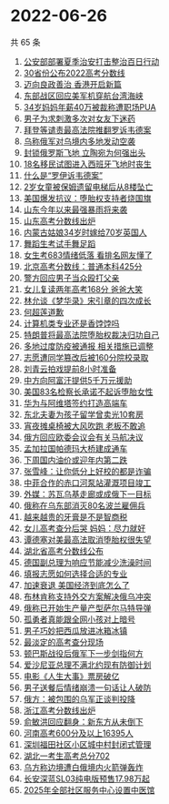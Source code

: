 # 2022-06-26

  共 65 条

  <!-- BEGIN -->
  <!-- 最后更新时间 Sun Jun 26 2022 03:31:18 GMT+0800 (China Standard Time) -->
  1. [公安部部署夏季治安打击整治百日行动](https://www.toutiao.com/amos_land_page/?category_name=topic_innerflow&event_type=hot_board&log_pb=%7B%22category_name%22%3A%22topic_innerflow%22%2C%22cluster_type%22%3A%222%22%2C%22enter_from%22%3A%22click_category%22%2C%22entrance_hotspot%22%3A%22outside%22%2C%22event_type%22%3A%22hot_board%22%2C%22hot_board_cluster_id%22%3A%227112307191071198750%22%2C%22hot_board_impr_id%22%3A%22202206260048210101341532020F733DD9%22%2C%22jump_page%22%3A%22hot_board_page%22%2C%22location%22%3A%22news_hot_card%22%2C%22page_location%22%3A%22hot_board_page%22%2C%22rank%22%3A%221%22%2C%22source%22%3A%22trending_tab%22%2C%22style_id%22%3A%2240132%22%2C%22title%22%3A%22%E5%85%AC%E5%AE%89%E9%83%A8%E9%83%A8%E7%BD%B2%E5%A4%8F%E5%AD%A3%E6%B2%BB%E5%AE%89%E6%89%93%E5%87%BB%E6%95%B4%E6%B2%BB%E7%99%BE%E6%97%A5%E8%A1%8C%E5%8A%A8%22%7D&rank=1&style_id=40132&topic_id=7112307191071198750)
1. [30省份公布2022高考分数线](https://www.toutiao.com/amos_land_page/?category_name=topic_innerflow&event_type=hot_board&log_pb=%7B%22category_name%22%3A%22topic_innerflow%22%2C%22cluster_type%22%3A%222%22%2C%22enter_from%22%3A%22click_category%22%2C%22entrance_hotspot%22%3A%22outside%22%2C%22event_type%22%3A%22hot_board%22%2C%22hot_board_cluster_id%22%3A%227112057652208864775%22%2C%22hot_board_impr_id%22%3A%22202206260048210101341532020F733DD9%22%2C%22jump_page%22%3A%22hot_board_page%22%2C%22location%22%3A%22news_hot_card%22%2C%22page_location%22%3A%22hot_board_page%22%2C%22rank%22%3A%222%22%2C%22source%22%3A%22trending_tab%22%2C%22style_id%22%3A%2240132%22%2C%22title%22%3A%2230%E7%9C%81%E4%BB%BD%E5%85%AC%E5%B8%832022%E9%AB%98%E8%80%83%E5%88%86%E6%95%B0%E7%BA%BF%22%7D&rank=2&style_id=40132&topic_id=7112057652208864775)
1. [迈向良政善治 香港开启新篇](https://www.toutiao.com/amos_land_page/?category_name=topic_innerflow&event_type=hot_board&log_pb=%7B%22category_name%22%3A%22topic_innerflow%22%2C%22cluster_type%22%3A%222%22%2C%22enter_from%22%3A%22click_category%22%2C%22entrance_hotspot%22%3A%22outside%22%2C%22event_type%22%3A%22hot_board%22%2C%22hot_board_cluster_id%22%3A%227112743981028474915%22%2C%22hot_board_impr_id%22%3A%22202206260048210101341532020F733DD9%22%2C%22jump_page%22%3A%22hot_board_page%22%2C%22location%22%3A%22news_hot_card%22%2C%22page_location%22%3A%22hot_board_page%22%2C%22rank%22%3A%223%22%2C%22source%22%3A%22trending_tab%22%2C%22style_id%22%3A%2240132%22%2C%22title%22%3A%22%E8%BF%88%E5%90%91%E8%89%AF%E6%94%BF%E5%96%84%E6%B2%BB+%E9%A6%99%E6%B8%AF%E5%BC%80%E5%90%AF%E6%96%B0%E7%AF%87%22%7D&rank=3&style_id=40132&topic_id=7112743981028474915)
1. [东部战区回应美军机穿航台湾海峡](https://www.toutiao.com/amos_land_page/?category_name=topic_innerflow&event_type=hot_board&log_pb=%7B%22category_name%22%3A%22topic_innerflow%22%2C%22cluster_type%22%3A%225%22%2C%22enter_from%22%3A%22click_category%22%2C%22entrance_hotspot%22%3A%22outside%22%2C%22event_type%22%3A%22hot_board%22%2C%22hot_board_cluster_id%22%3A%227112975730081795592%22%2C%22hot_board_impr_id%22%3A%22202206260048210101341532020F733DD9%22%2C%22jump_page%22%3A%22hot_board_page%22%2C%22location%22%3A%22news_hot_card%22%2C%22page_location%22%3A%22hot_board_page%22%2C%22rank%22%3A%227%22%2C%22source%22%3A%22trending_tab%22%2C%22style_id%22%3A%2240132%22%2C%22title%22%3A%22%E4%B8%9C%E9%83%A8%E6%88%98%E5%8C%BA%E5%9B%9E%E5%BA%94%E7%BE%8E%E5%86%9B%E6%9C%BA%E7%A9%BF%E8%88%AA%E5%8F%B0%E6%B9%BE%E6%B5%B7%E5%B3%A1%22%7D&rank=7&style_id=40132&topic_id=7112975730081795592)
1. [34岁妈妈年薪40万被裁称遭职场PUA](https://www.toutiao.com/amos_land_page/?category_name=topic_innerflow&event_type=hot_board&log_pb=%7B%22category_name%22%3A%22topic_innerflow%22%2C%22cluster_type%22%3A%221%22%2C%22enter_from%22%3A%22click_category%22%2C%22entrance_hotspot%22%3A%22outside%22%2C%22event_type%22%3A%22hot_board%22%2C%22hot_board_cluster_id%22%3A%227112053174923546120%22%2C%22hot_board_impr_id%22%3A%22202206260048210101341532020F733DD9%22%2C%22jump_page%22%3A%22hot_board_page%22%2C%22location%22%3A%22news_hot_card%22%2C%22page_location%22%3A%22hot_board_page%22%2C%22rank%22%3A%225%22%2C%22source%22%3A%22trending_tab%22%2C%22style_id%22%3A%2240132%22%2C%22title%22%3A%2234%E5%B2%81%E5%A6%88%E5%A6%88%E5%B9%B4%E8%96%AA40%E4%B8%87%E8%A2%AB%E8%A3%81%E7%A7%B0%E9%81%AD%E8%81%8C%E5%9C%BAPUA%22%7D&rank=5&style_id=40132&topic_id=7112053174923546120)
1. [男子为求刺激多次对女友下迷药](https://www.toutiao.com/amos_land_page/?category_name=topic_innerflow&event_type=hot_board&log_pb=%7B%22category_name%22%3A%22topic_innerflow%22%2C%22cluster_type%22%3A%220%22%2C%22enter_from%22%3A%22click_category%22%2C%22entrance_hotspot%22%3A%22outside%22%2C%22event_type%22%3A%22hot_board%22%2C%22hot_board_cluster_id%22%3A%227112871853714047013%22%2C%22hot_board_impr_id%22%3A%22202206260048210101341532020F733DD9%22%2C%22jump_page%22%3A%22hot_board_page%22%2C%22location%22%3A%22news_hot_card%22%2C%22page_location%22%3A%22hot_board_page%22%2C%22rank%22%3A%226%22%2C%22source%22%3A%22trending_tab%22%2C%22style_id%22%3A%2240132%22%2C%22title%22%3A%22%E7%94%B7%E5%AD%90%E4%B8%BA%E6%B1%82%E5%88%BA%E6%BF%80%E5%A4%9A%E6%AC%A1%E5%AF%B9%E5%A5%B3%E5%8F%8B%E4%B8%8B%E8%BF%B7%E8%8D%AF%22%7D&rank=6&style_id=40132&topic_id=7112871853714047013)
1. [拜登等谴责最高法院推翻罗诉韦德案](https://www.toutiao.com/amos_land_page/?category_name=topic_innerflow&event_type=hot_board&log_pb=%7B%22category_name%22%3A%22topic_innerflow%22%2C%22cluster_type%22%3A%220%22%2C%22enter_from%22%3A%22click_category%22%2C%22entrance_hotspot%22%3A%22outside%22%2C%22event_type%22%3A%22hot_board%22%2C%22hot_board_cluster_id%22%3A%227112635267437035527%22%2C%22hot_board_impr_id%22%3A%2220220626013416010133038085246DB3FC%22%2C%22jump_page%22%3A%22hot_board_page%22%2C%22location%22%3A%22news_hot_card%22%2C%22page_location%22%3A%22hot_board_page%22%2C%22rank%22%3A%228%22%2C%22source%22%3A%22trending_tab%22%2C%22style_id%22%3A%2240132%22%2C%22title%22%3A%22%E6%8B%9C%E7%99%BB%E7%AD%89%E8%B0%B4%E8%B4%A3%E6%9C%80%E9%AB%98%E6%B3%95%E9%99%A2%E6%8E%A8%E7%BF%BB%E7%BD%97%E8%AF%89%E9%9F%A6%E5%BE%B7%E6%A1%88%22%7D&rank=8&style_id=40132&topic_id=7112635267437035527)
1. [乌称俄军对乌境内多地发动空袭](https://www.toutiao.com/amos_land_page/?category_name=topic_innerflow&event_type=hot_board&log_pb=%7B%22category_name%22%3A%22topic_innerflow%22%2C%22cluster_type%22%3A%226%22%2C%22enter_from%22%3A%22click_category%22%2C%22entrance_hotspot%22%3A%22outside%22%2C%22event_type%22%3A%22hot_board%22%2C%22hot_board_cluster_id%22%3A%227112870382255734791%22%2C%22hot_board_impr_id%22%3A%2220220626013416010133038085246DB3FC%22%2C%22jump_page%22%3A%22hot_board_page%22%2C%22location%22%3A%22news_hot_card%22%2C%22page_location%22%3A%22hot_board_page%22%2C%22rank%22%3A%2223%22%2C%22source%22%3A%22trending_tab%22%2C%22style_id%22%3A%2240132%22%2C%22title%22%3A%22%E4%B9%8C%E7%A7%B0%E4%BF%84%E5%86%9B%E5%AF%B9%E4%B9%8C%E5%A2%83%E5%86%85%E5%A4%9A%E5%9C%B0%E5%8F%91%E5%8A%A8%E7%A9%BA%E8%A2%AD%22%7D&rank=23&style_id=40132&topic_id=7112870382255734791)
1. [封锁俄罗斯飞地 立陶宛为何强出头](https://www.toutiao.com/amos_land_page/?category_name=topic_innerflow&event_type=hot_board&log_pb=%7B%22category_name%22%3A%22topic_innerflow%22%2C%22cluster_type%22%3A%221%22%2C%22enter_from%22%3A%22click_category%22%2C%22entrance_hotspot%22%3A%22outside%22%2C%22event_type%22%3A%22hot_board%22%2C%22hot_board_cluster_id%22%3A%227112238901749628969%22%2C%22hot_board_impr_id%22%3A%22202206260048210101341532020F733DD9%22%2C%22jump_page%22%3A%22hot_board_page%22%2C%22location%22%3A%22news_hot_card%22%2C%22page_location%22%3A%22hot_board_page%22%2C%22rank%22%3A%2211%22%2C%22source%22%3A%22trending_tab%22%2C%22style_id%22%3A%2240132%22%2C%22title%22%3A%22%E5%B0%81%E9%94%81%E4%BF%84%E7%BD%97%E6%96%AF%E9%A3%9E%E5%9C%B0+%E7%AB%8B%E9%99%B6%E5%AE%9B%E4%B8%BA%E4%BD%95%E5%BC%BA%E5%87%BA%E5%A4%B4%22%7D&rank=11&style_id=40132&topic_id=7112238901749628969)
1. [18名移民试图进入西班牙飞地时丧生](https://www.toutiao.com/amos_land_page/?category_name=topic_innerflow&event_type=hot_board&log_pb=%7B%22category_name%22%3A%22topic_innerflow%22%2C%22cluster_type%22%3A%226%22%2C%22enter_from%22%3A%22click_category%22%2C%22entrance_hotspot%22%3A%22outside%22%2C%22event_type%22%3A%22hot_board%22%2C%22hot_board_cluster_id%22%3A%227113033111062970402%22%2C%22hot_board_impr_id%22%3A%22202206260048210101341532020F733DD9%22%2C%22jump_page%22%3A%22hot_board_page%22%2C%22location%22%3A%22news_hot_card%22%2C%22page_location%22%3A%22hot_board_page%22%2C%22rank%22%3A%2216%22%2C%22source%22%3A%22trending_tab%22%2C%22style_id%22%3A%2240132%22%2C%22title%22%3A%2218%E5%90%8D%E7%A7%BB%E6%B0%91%E8%AF%95%E5%9B%BE%E8%BF%9B%E5%85%A5%E8%A5%BF%E7%8F%AD%E7%89%99%E9%A3%9E%E5%9C%B0%E6%97%B6%E4%B8%A7%E7%94%9F%22%7D&rank=16&style_id=40132&topic_id=7113033111062970402)
1. [什么是“罗伊诉韦德案”](https://www.toutiao.com/amos_land_page/?category_name=topic_innerflow&event_type=hot_board&log_pb=%7B%22category_name%22%3A%22topic_innerflow%22%2C%22cluster_type%22%3A%226%22%2C%22enter_from%22%3A%22click_category%22%2C%22entrance_hotspot%22%3A%22outside%22%2C%22event_type%22%3A%22hot_board%22%2C%22hot_board_cluster_id%22%3A%227113008701652353057%22%2C%22hot_board_impr_id%22%3A%22202206260048210101341532020F733DD9%22%2C%22jump_page%22%3A%22hot_board_page%22%2C%22location%22%3A%22news_hot_card%22%2C%22page_location%22%3A%22hot_board_page%22%2C%22rank%22%3A%2226%22%2C%22source%22%3A%22trending_tab%22%2C%22style_id%22%3A%2240132%22%2C%22title%22%3A%22%E4%BB%80%E4%B9%88%E6%98%AF%E2%80%9C%E7%BD%97%E4%BC%8A%E8%AF%89%E9%9F%A6%E5%BE%B7%E6%A1%88%E2%80%9D%22%7D&rank=26&style_id=40132&topic_id=7113008701652353057)
1. [2岁女童被保姆遗留电梯后从8楼坠亡](https://www.toutiao.com/amos_land_page/?category_name=topic_innerflow&event_type=hot_board&log_pb=%7B%22category_name%22%3A%22topic_innerflow%22%2C%22cluster_type%22%3A%222%22%2C%22enter_from%22%3A%22click_category%22%2C%22entrance_hotspot%22%3A%22outside%22%2C%22event_type%22%3A%22hot_board%22%2C%22hot_board_cluster_id%22%3A%227113109145695289383%22%2C%22hot_board_impr_id%22%3A%22202206260048210101341532020F733DD9%22%2C%22jump_page%22%3A%22hot_board_page%22%2C%22location%22%3A%22news_hot_card%22%2C%22page_location%22%3A%22hot_board_page%22%2C%22rank%22%3A%2210%22%2C%22source%22%3A%22trending_tab%22%2C%22style_id%22%3A%2240132%22%2C%22title%22%3A%222%E5%B2%81%E5%A5%B3%E7%AB%A5%E8%A2%AB%E4%BF%9D%E5%A7%86%E9%81%97%E7%95%99%E7%94%B5%E6%A2%AF%E5%90%8E%E4%BB%8E8%E6%A5%BC%E5%9D%A0%E4%BA%A1%22%7D&rank=10&style_id=40132&topic_id=7113109145695289383)
1. [美国爆发抗议：堕胎权支持者烧国旗](https://www.toutiao.com/amos_land_page/?category_name=topic_innerflow&event_type=hot_board&log_pb=%7B%22category_name%22%3A%22topic_innerflow%22%2C%22cluster_type%22%3A%225%22%2C%22enter_from%22%3A%22click_category%22%2C%22entrance_hotspot%22%3A%22outside%22%2C%22event_type%22%3A%22hot_board%22%2C%22hot_board_cluster_id%22%3A%227113101107013881380%22%2C%22hot_board_impr_id%22%3A%22202206260048210101341532020F733DD9%22%2C%22jump_page%22%3A%22hot_board_page%22%2C%22location%22%3A%22news_hot_card%22%2C%22page_location%22%3A%22hot_board_page%22%2C%22rank%22%3A%2213%22%2C%22source%22%3A%22trending_tab%22%2C%22style_id%22%3A%2240132%22%2C%22title%22%3A%22%E7%BE%8E%E5%9B%BD%E7%88%86%E5%8F%91%E6%8A%97%E8%AE%AE%EF%BC%9A%E5%A0%95%E8%83%8E%E6%9D%83%E6%94%AF%E6%8C%81%E8%80%85%E7%83%A7%E5%9B%BD%E6%97%97%22%7D&rank=13&style_id=40132&topic_id=7113101107013881380)
1. [山东今年以来最强暴雨将来袭](https://www.toutiao.com/amos_land_page/?category_name=topic_innerflow&event_type=hot_board&log_pb=%7B%22category_name%22%3A%22topic_innerflow%22%2C%22cluster_type%22%3A%220%22%2C%22enter_from%22%3A%22click_category%22%2C%22entrance_hotspot%22%3A%22outside%22%2C%22event_type%22%3A%22hot_board%22%2C%22hot_board_cluster_id%22%3A%227113067845537398797%22%2C%22hot_board_impr_id%22%3A%22202206260048210101341532020F733DD9%22%2C%22jump_page%22%3A%22hot_board_page%22%2C%22location%22%3A%22news_hot_card%22%2C%22page_location%22%3A%22hot_board_page%22%2C%22rank%22%3A%2233%22%2C%22source%22%3A%22trending_tab%22%2C%22style_id%22%3A%2240132%22%2C%22title%22%3A%22%E5%B1%B1%E4%B8%9C%E4%BB%8A%E5%B9%B4%E4%BB%A5%E6%9D%A5%E6%9C%80%E5%BC%BA%E6%9A%B4%E9%9B%A8%E5%B0%86%E6%9D%A5%E8%A2%AD%22%7D&rank=33&style_id=40132&topic_id=7113067845537398797)
1. [山东高考分数线出炉](https://www.toutiao.com/amos_land_page/?category_name=topic_innerflow&event_type=hot_board&log_pb=%7B%22category_name%22%3A%22topic_innerflow%22%2C%22cluster_type%22%3A%229%22%2C%22enter_from%22%3A%22click_category%22%2C%22entrance_hotspot%22%3A%22outside%22%2C%22event_type%22%3A%22hot_board%22%2C%22hot_board_cluster_id%22%3A%227112984726729654302%22%2C%22hot_board_impr_id%22%3A%22202206260048210101341532020F733DD9%22%2C%22jump_page%22%3A%22hot_board_page%22%2C%22location%22%3A%22news_hot_card%22%2C%22page_location%22%3A%22hot_board_page%22%2C%22rank%22%3A%2228%22%2C%22source%22%3A%22trending_tab%22%2C%22style_id%22%3A%2240132%22%2C%22title%22%3A%22%E5%B1%B1%E4%B8%9C%E9%AB%98%E8%80%83%E5%88%86%E6%95%B0%E7%BA%BF%E5%87%BA%E7%82%89%22%7D&rank=28&style_id=40132&topic_id=7112984726729654302)
1. [内蒙古姑娘34岁时嫁给70岁英国人](https://www.toutiao.com/amos_land_page/?category_name=topic_innerflow&event_type=hot_board&log_pb=%7B%22category_name%22%3A%22topic_innerflow%22%2C%22cluster_type%22%3A%221%22%2C%22enter_from%22%3A%22click_category%22%2C%22entrance_hotspot%22%3A%22outside%22%2C%22event_type%22%3A%22hot_board%22%2C%22hot_board_cluster_id%22%3A%227113027945186197504%22%2C%22hot_board_impr_id%22%3A%22202206260048210101341532020F733DD9%22%2C%22jump_page%22%3A%22hot_board_page%22%2C%22location%22%3A%22news_hot_card%22%2C%22page_location%22%3A%22hot_board_page%22%2C%22rank%22%3A%2214%22%2C%22source%22%3A%22trending_tab%22%2C%22style_id%22%3A%2240132%22%2C%22title%22%3A%22%E5%86%85%E8%92%99%E5%8F%A4%E5%A7%91%E5%A8%9834%E5%B2%81%E6%97%B6%E5%AB%81%E7%BB%9970%E5%B2%81%E8%8B%B1%E5%9B%BD%E4%BA%BA%22%7D&rank=14&style_id=40132&topic_id=7113027945186197504)
1. [舞蹈生考试手舞足蹈](https://www.toutiao.com/amos_land_page/?category_name=topic_innerflow&event_type=hot_board&log_pb=%7B%22category_name%22%3A%22topic_innerflow%22%2C%22cluster_type%22%3A%220%22%2C%22enter_from%22%3A%22click_category%22%2C%22entrance_hotspot%22%3A%22outside%22%2C%22event_type%22%3A%22hot_board%22%2C%22hot_board_cluster_id%22%3A%227113041220837834787%22%2C%22hot_board_impr_id%22%3A%22202206260048210101341532020F733DD9%22%2C%22jump_page%22%3A%22hot_board_page%22%2C%22location%22%3A%22news_hot_card%22%2C%22page_location%22%3A%22hot_board_page%22%2C%22rank%22%3A%2212%22%2C%22source%22%3A%22trending_tab%22%2C%22style_id%22%3A%2240132%22%2C%22title%22%3A%22%E8%88%9E%E8%B9%88%E7%94%9F%E8%80%83%E8%AF%95%E6%89%8B%E8%88%9E%E8%B6%B3%E8%B9%88%22%7D&rank=12&style_id=40132&topic_id=7113041220837834787)
1. [女生考683情绪低落 看排名网友懂了](https://www.toutiao.com/amos_land_page/?category_name=topic_innerflow&event_type=hot_board&log_pb=%7B%22category_name%22%3A%22topic_innerflow%22%2C%22cluster_type%22%3A%222%22%2C%22enter_from%22%3A%22click_category%22%2C%22entrance_hotspot%22%3A%22outside%22%2C%22event_type%22%3A%22hot_board%22%2C%22hot_board_cluster_id%22%3A%227112744236386091040%22%2C%22hot_board_impr_id%22%3A%22202206260048210101341532020F733DD9%22%2C%22jump_page%22%3A%22hot_board_page%22%2C%22location%22%3A%22news_hot_card%22%2C%22page_location%22%3A%22hot_board_page%22%2C%22rank%22%3A%229%22%2C%22source%22%3A%22trending_tab%22%2C%22style_id%22%3A%2240132%22%2C%22title%22%3A%22%E5%A5%B3%E7%94%9F%E8%80%83683%E6%83%85%E7%BB%AA%E4%BD%8E%E8%90%BD+%E7%9C%8B%E6%8E%92%E5%90%8D%E7%BD%91%E5%8F%8B%E6%87%82%E4%BA%86%22%7D&rank=9&style_id=40132&topic_id=7112744236386091040)
1. [北京高考分数线：普通本科425分](https://www.toutiao.com/amos_land_page/?category_name=topic_innerflow&event_type=hot_board&log_pb=%7B%22category_name%22%3A%22topic_innerflow%22%2C%22cluster_type%22%3A%222%22%2C%22enter_from%22%3A%22click_category%22%2C%22entrance_hotspot%22%3A%22outside%22%2C%22event_type%22%3A%22hot_board%22%2C%22hot_board_cluster_id%22%3A%227111849131752148511%22%2C%22hot_board_impr_id%22%3A%22202206260048210101341532020F733DD9%22%2C%22jump_page%22%3A%22hot_board_page%22%2C%22location%22%3A%22news_hot_card%22%2C%22page_location%22%3A%22hot_board_page%22%2C%22rank%22%3A%2225%22%2C%22source%22%3A%22trending_tab%22%2C%22style_id%22%3A%2240132%22%2C%22title%22%3A%22%E5%8C%97%E4%BA%AC%E9%AB%98%E8%80%83%E5%88%86%E6%95%B0%E7%BA%BF%EF%BC%9A%E6%99%AE%E9%80%9A%E6%9C%AC%E7%A7%91425%E5%88%86%22%7D&rank=25&style_id=40132&topic_id=7111849131752148511)
1. [警方回应男子当众殴打父亲](https://www.toutiao.com/amos_land_page/?category_name=topic_innerflow&event_type=hot_board&log_pb=%7B%22category_name%22%3A%22topic_innerflow%22%2C%22cluster_type%22%3A%222%22%2C%22enter_from%22%3A%22click_category%22%2C%22entrance_hotspot%22%3A%22outside%22%2C%22event_type%22%3A%22hot_board%22%2C%22hot_board_cluster_id%22%3A%227112068749460590116%22%2C%22hot_board_impr_id%22%3A%22202206260048210101341532020F733DD9%22%2C%22jump_page%22%3A%22hot_board_page%22%2C%22location%22%3A%22news_hot_card%22%2C%22page_location%22%3A%22hot_board_page%22%2C%22rank%22%3A%2218%22%2C%22source%22%3A%22trending_tab%22%2C%22style_id%22%3A%2240132%22%2C%22title%22%3A%22%E8%AD%A6%E6%96%B9%E5%9B%9E%E5%BA%94%E7%94%B7%E5%AD%90%E5%BD%93%E4%BC%97%E6%AE%B4%E6%89%93%E7%88%B6%E4%BA%B2%22%7D&rank=18&style_id=40132&topic_id=7112068749460590116)
1. [女儿复读两年高考168分 爸爸大笑](https://www.toutiao.com/amos_land_page/?category_name=topic_innerflow&event_type=hot_board&log_pb=%7B%22category_name%22%3A%22topic_innerflow%22%2C%22cluster_type%22%3A%220%22%2C%22enter_from%22%3A%22click_category%22%2C%22entrance_hotspot%22%3A%22outside%22%2C%22event_type%22%3A%22hot_board%22%2C%22hot_board_cluster_id%22%3A%227112497527634526215%22%2C%22hot_board_impr_id%22%3A%2220220626024017010211215140252ECA04%22%2C%22jump_page%22%3A%22hot_board_page%22%2C%22location%22%3A%22news_hot_card%22%2C%22page_location%22%3A%22hot_board_page%22%2C%22rank%22%3A%2250%22%2C%22source%22%3A%22trending_tab%22%2C%22style_id%22%3A%2240132%22%2C%22title%22%3A%22%E5%A5%B3%E5%84%BF%E5%A4%8D%E8%AF%BB%E4%B8%A4%E5%B9%B4%E9%AB%98%E8%80%83168%E5%88%86+%E7%88%B8%E7%88%B8%E5%A4%A7%E7%AC%91%22%7D&rank=50&style_id=40132&topic_id=7112497527634526215)
1. [林允谈《梦华录》宋引章的四次成长](https://www.toutiao.com/amos_land_page/?category_name=topic_innerflow&event_type=hot_board&log_pb=%7B%22category_name%22%3A%22topic_innerflow%22%2C%22cluster_type%22%3A%221%22%2C%22enter_from%22%3A%22click_category%22%2C%22entrance_hotspot%22%3A%22outside%22%2C%22event_type%22%3A%22hot_board%22%2C%22hot_board_cluster_id%22%3A%227111849131752164895%22%2C%22hot_board_impr_id%22%3A%22202206260048210101341532020F733DD9%22%2C%22jump_page%22%3A%22hot_board_page%22%2C%22location%22%3A%22news_hot_card%22%2C%22page_location%22%3A%22hot_board_page%22%2C%22rank%22%3A%2229%22%2C%22source%22%3A%22trending_tab%22%2C%22style_id%22%3A%2240132%22%2C%22title%22%3A%22%E6%9E%97%E5%85%81%E8%B0%88%E3%80%8A%E6%A2%A6%E5%8D%8E%E5%BD%95%E3%80%8B%E5%AE%8B%E5%BC%95%E7%AB%A0%E7%9A%84%E5%9B%9B%E6%AC%A1%E6%88%90%E9%95%BF%22%7D&rank=29&style_id=40132&topic_id=7111849131752164895)
1. [何超莲道歉](https://www.toutiao.com/amos_land_page/?category_name=topic_innerflow&event_type=hot_board&log_pb=%7B%22category_name%22%3A%22topic_innerflow%22%2C%22cluster_type%22%3A%222%22%2C%22enter_from%22%3A%22click_category%22%2C%22entrance_hotspot%22%3A%22outside%22%2C%22event_type%22%3A%22hot_board%22%2C%22hot_board_cluster_id%22%3A%227112053174923529736%22%2C%22hot_board_impr_id%22%3A%22202206260048210101341532020F733DD9%22%2C%22jump_page%22%3A%22hot_board_page%22%2C%22location%22%3A%22news_hot_card%22%2C%22page_location%22%3A%22hot_board_page%22%2C%22rank%22%3A%2223%22%2C%22source%22%3A%22trending_tab%22%2C%22style_id%22%3A%2240132%22%2C%22title%22%3A%22%E4%BD%95%E8%B6%85%E8%8E%B2%E9%81%93%E6%AD%89%22%7D&rank=23&style_id=40132&topic_id=7112053174923529736)
1. [计算机类专业还是香饽饽吗](https://www.toutiao.com/amos_land_page/?category_name=topic_innerflow&event_type=hot_board&log_pb=%7B%22category_name%22%3A%22topic_innerflow%22%2C%22cluster_type%22%3A%221%22%2C%22enter_from%22%3A%22click_category%22%2C%22entrance_hotspot%22%3A%22outside%22%2C%22event_type%22%3A%22hot_board%22%2C%22hot_board_cluster_id%22%3A%227112057652208799239%22%2C%22hot_board_impr_id%22%3A%22202206260048210101341532020F733DD9%22%2C%22jump_page%22%3A%22hot_board_page%22%2C%22location%22%3A%22news_hot_card%22%2C%22page_location%22%3A%22hot_board_page%22%2C%22rank%22%3A%2217%22%2C%22source%22%3A%22trending_tab%22%2C%22style_id%22%3A%2240132%22%2C%22title%22%3A%22%E8%AE%A1%E7%AE%97%E6%9C%BA%E7%B1%BB%E4%B8%93%E4%B8%9A%E8%BF%98%E6%98%AF%E9%A6%99%E9%A5%BD%E9%A5%BD%E5%90%97%22%7D&rank=17&style_id=40132&topic_id=7112057652208799239)
1. [特朗普将最高法院堕胎权裁决归功自己](https://www.toutiao.com/amos_land_page/?category_name=topic_innerflow&event_type=hot_board&log_pb=%7B%22category_name%22%3A%22topic_innerflow%22%2C%22cluster_type%22%3A%222%22%2C%22enter_from%22%3A%22click_category%22%2C%22entrance_hotspot%22%3A%22outside%22%2C%22event_type%22%3A%22hot_board%22%2C%22hot_board_cluster_id%22%3A%227112053174923562504%22%2C%22hot_board_impr_id%22%3A%22202206260048210101341532020F733DD9%22%2C%22jump_page%22%3A%22hot_board_page%22%2C%22location%22%3A%22news_hot_card%22%2C%22page_location%22%3A%22hot_board_page%22%2C%22rank%22%3A%2242%22%2C%22source%22%3A%22trending_tab%22%2C%22style_id%22%3A%2240132%22%2C%22title%22%3A%22%E7%89%B9%E6%9C%97%E6%99%AE%E5%B0%86%E6%9C%80%E9%AB%98%E6%B3%95%E9%99%A2%E5%A0%95%E8%83%8E%E6%9D%83%E8%A3%81%E5%86%B3%E5%BD%92%E5%8A%9F%E8%87%AA%E5%B7%B1%22%7D&rank=42&style_id=40132&topic_id=7112053174923562504)
1. [多地过度防疫被通报 相关措施已调整](https://www.toutiao.com/amos_land_page/?category_name=topic_innerflow&event_type=hot_board&log_pb=%7B%22category_name%22%3A%22topic_innerflow%22%2C%22cluster_type%22%3A%225%22%2C%22enter_from%22%3A%22click_category%22%2C%22entrance_hotspot%22%3A%22outside%22%2C%22event_type%22%3A%22hot_board%22%2C%22hot_board_cluster_id%22%3A%227113153097546862118%22%2C%22hot_board_impr_id%22%3A%22202206260048210101341532020F733DD9%22%2C%22jump_page%22%3A%22hot_board_page%22%2C%22location%22%3A%22news_hot_card%22%2C%22page_location%22%3A%22hot_board_page%22%2C%22rank%22%3A%2231%22%2C%22source%22%3A%22trending_tab%22%2C%22style_id%22%3A%2240132%22%2C%22title%22%3A%22%E5%A4%9A%E5%9C%B0%E8%BF%87%E5%BA%A6%E9%98%B2%E7%96%AB%E8%A2%AB%E9%80%9A%E6%8A%A5+%E7%9B%B8%E5%85%B3%E6%8E%AA%E6%96%BD%E5%B7%B2%E8%B0%83%E6%95%B4%22%7D&rank=31&style_id=40132&topic_id=7113153097546862118)
1. [志愿遭同学篡改后被160分院校录取](https://www.toutiao.com/amos_land_page/?category_name=topic_innerflow&event_type=hot_board&log_pb=%7B%22category_name%22%3A%22topic_innerflow%22%2C%22cluster_type%22%3A%221%22%2C%22enter_from%22%3A%22click_category%22%2C%22entrance_hotspot%22%3A%22outside%22%2C%22event_type%22%3A%22hot_board%22%2C%22hot_board_cluster_id%22%3A%227112263769442504229%22%2C%22hot_board_impr_id%22%3A%22202206260048210101341532020F733DD9%22%2C%22jump_page%22%3A%22hot_board_page%22%2C%22location%22%3A%22news_hot_card%22%2C%22page_location%22%3A%22hot_board_page%22%2C%22rank%22%3A%2224%22%2C%22source%22%3A%22trending_tab%22%2C%22style_id%22%3A%2240132%22%2C%22title%22%3A%22%E5%BF%97%E6%84%BF%E9%81%AD%E5%90%8C%E5%AD%A6%E7%AF%A1%E6%94%B9%E5%90%8E%E8%A2%AB160%E5%88%86%E9%99%A2%E6%A0%A1%E5%BD%95%E5%8F%96%22%7D&rank=24&style_id=40132&topic_id=7112263769442504229)
1. [刘青云拍戏提前8小时准备](https://www.toutiao.com/amos_land_page/?category_name=topic_innerflow&event_type=hot_board&log_pb=%7B%22category_name%22%3A%22topic_innerflow%22%2C%22cluster_type%22%3A%226%22%2C%22enter_from%22%3A%22click_category%22%2C%22entrance_hotspot%22%3A%22outside%22%2C%22event_type%22%3A%22hot_board%22%2C%22hot_board_cluster_id%22%3A%227113101842183094313%22%2C%22hot_board_impr_id%22%3A%2220220626024017010211215140252ECA04%22%2C%22jump_page%22%3A%22hot_board_page%22%2C%22location%22%3A%22news_hot_card%22%2C%22page_location%22%3A%22hot_board_page%22%2C%22rank%22%3A%2230%22%2C%22source%22%3A%22trending_tab%22%2C%22style_id%22%3A%2240132%22%2C%22title%22%3A%22%E5%88%98%E9%9D%92%E4%BA%91%E6%8B%8D%E6%88%8F%E6%8F%90%E5%89%8D8%E5%B0%8F%E6%97%B6%E5%87%86%E5%A4%87%22%7D&rank=30&style_id=40132&topic_id=7113101842183094313)
1. [中方向阿富汗提供5千万元援助](https://www.toutiao.com/amos_land_page/?category_name=topic_innerflow&event_type=hot_board&log_pb=%7B%22category_name%22%3A%22topic_innerflow%22%2C%22cluster_type%22%3A%225%22%2C%22enter_from%22%3A%22click_category%22%2C%22entrance_hotspot%22%3A%22outside%22%2C%22event_type%22%3A%22hot_board%22%2C%22hot_board_cluster_id%22%3A%227113122170871483916%22%2C%22hot_board_impr_id%22%3A%2220220626013416010133038085246DB3FC%22%2C%22jump_page%22%3A%22hot_board_page%22%2C%22location%22%3A%22news_hot_card%22%2C%22page_location%22%3A%22hot_board_page%22%2C%22rank%22%3A%2216%22%2C%22source%22%3A%22trending_tab%22%2C%22style_id%22%3A%2240132%22%2C%22title%22%3A%22%E4%B8%AD%E6%96%B9%E5%90%91%E9%98%BF%E5%AF%8C%E6%B1%97%E6%8F%90%E4%BE%9B5%E5%8D%83%E4%B8%87%E5%85%83%E6%8F%B4%E5%8A%A9%22%7D&rank=16&style_id=40132&topic_id=7113122170871483916)
1. [美国83名检察长承诺不起诉堕胎女性](https://www.toutiao.com/amos_land_page/?category_name=topic_innerflow&event_type=hot_board&log_pb=%7B%22category_name%22%3A%22topic_innerflow%22%2C%22cluster_type%22%3A%226%22%2C%22enter_from%22%3A%22click_category%22%2C%22entrance_hotspot%22%3A%22outside%22%2C%22event_type%22%3A%22hot_board%22%2C%22hot_board_cluster_id%22%3A%227112991386160332833%22%2C%22hot_board_impr_id%22%3A%22202206260048210101341532020F733DD9%22%2C%22jump_page%22%3A%22hot_board_page%22%2C%22location%22%3A%22news_hot_card%22%2C%22page_location%22%3A%22hot_board_page%22%2C%22rank%22%3A%2230%22%2C%22source%22%3A%22trending_tab%22%2C%22style_id%22%3A%2240132%22%2C%22title%22%3A%22%E7%BE%8E%E5%9B%BD83%E5%90%8D%E6%A3%80%E5%AF%9F%E9%95%BF%E6%89%BF%E8%AF%BA%E4%B8%8D%E8%B5%B7%E8%AF%89%E5%A0%95%E8%83%8E%E5%A5%B3%E6%80%A7%22%7D&rank=30&style_id=40132&topic_id=7112991386160332833)
1. [华为与阿维塔签约打造高端车](https://www.toutiao.com/amos_land_page/?category_name=topic_innerflow&event_type=hot_board&log_pb=%7B%22category_name%22%3A%22topic_innerflow%22%2C%22cluster_type%22%3A%226%22%2C%22enter_from%22%3A%22click_category%22%2C%22entrance_hotspot%22%3A%22outside%22%2C%22event_type%22%3A%22hot_board%22%2C%22hot_board_cluster_id%22%3A%227112991772191490086%22%2C%22hot_board_impr_id%22%3A%22202206260048210101341532020F733DD9%22%2C%22jump_page%22%3A%22hot_board_page%22%2C%22location%22%3A%22news_hot_card%22%2C%22page_location%22%3A%22hot_board_page%22%2C%22rank%22%3A%2221%22%2C%22source%22%3A%22trending_tab%22%2C%22style_id%22%3A%2240132%22%2C%22title%22%3A%22%E5%8D%8E%E4%B8%BA%E4%B8%8E%E9%98%BF%E7%BB%B4%E5%A1%94%E7%AD%BE%E7%BA%A6%E6%89%93%E9%80%A0%E9%AB%98%E7%AB%AF%E8%BD%A6%22%7D&rank=21&style_id=40132&topic_id=7112991772191490086)
1. [东北夫妻为孩子留学曾卖光10套房](https://www.toutiao.com/amos_land_page/?category_name=topic_innerflow&event_type=hot_board&log_pb=%7B%22category_name%22%3A%22topic_innerflow%22%2C%22cluster_type%22%3A%221%22%2C%22enter_from%22%3A%22click_category%22%2C%22entrance_hotspot%22%3A%22outside%22%2C%22event_type%22%3A%22hot_board%22%2C%22hot_board_cluster_id%22%3A%227111849131752181279%22%2C%22hot_board_impr_id%22%3A%22202206260048210101341532020F733DD9%22%2C%22jump_page%22%3A%22hot_board_page%22%2C%22location%22%3A%22news_hot_card%22%2C%22page_location%22%3A%22hot_board_page%22%2C%22rank%22%3A%2234%22%2C%22source%22%3A%22trending_tab%22%2C%22style_id%22%3A%2240132%22%2C%22title%22%3A%22%E4%B8%9C%E5%8C%97%E5%A4%AB%E5%A6%BB%E4%B8%BA%E5%AD%A9%E5%AD%90%E7%95%99%E5%AD%A6%E6%9B%BE%E5%8D%96%E5%85%8910%E5%A5%97%E6%88%BF%22%7D&rank=34&style_id=40132&topic_id=7111849131752181279)
1. [宵夜摊桌椅被大风吹跑 老板不敢追](https://www.toutiao.com/amos_land_page/?category_name=topic_innerflow&event_type=hot_board&log_pb=%7B%22category_name%22%3A%22topic_innerflow%22%2C%22cluster_type%22%3A%220%22%2C%22enter_from%22%3A%22click_category%22%2C%22entrance_hotspot%22%3A%22outside%22%2C%22event_type%22%3A%22hot_board%22%2C%22hot_board_cluster_id%22%3A%227112991992484724775%22%2C%22hot_board_impr_id%22%3A%22202206260048210101341532020F733DD9%22%2C%22jump_page%22%3A%22hot_board_page%22%2C%22location%22%3A%22news_hot_card%22%2C%22page_location%22%3A%22hot_board_page%22%2C%22rank%22%3A%228%22%2C%22source%22%3A%22trending_tab%22%2C%22style_id%22%3A%2240132%22%2C%22title%22%3A%22%E5%AE%B5%E5%A4%9C%E6%91%8A%E6%A1%8C%E6%A4%85%E8%A2%AB%E5%A4%A7%E9%A3%8E%E5%90%B9%E8%B7%91+%E8%80%81%E6%9D%BF%E4%B8%8D%E6%95%A2%E8%BF%BD%22%7D&rank=8&style_id=40132&topic_id=7112991992484724775)
1. [俄方回应欧委会议会有关马航决议](https://www.toutiao.com/amos_land_page/?category_name=topic_innerflow&event_type=hot_board&log_pb=%7B%22category_name%22%3A%22topic_innerflow%22%2C%22cluster_type%22%3A%226%22%2C%22enter_from%22%3A%22click_category%22%2C%22entrance_hotspot%22%3A%22outside%22%2C%22event_type%22%3A%22hot_board%22%2C%22hot_board_cluster_id%22%3A%227112999611853176866%22%2C%22hot_board_impr_id%22%3A%22202206260048210101341532020F733DD9%22%2C%22jump_page%22%3A%22hot_board_page%22%2C%22location%22%3A%22news_hot_card%22%2C%22page_location%22%3A%22hot_board_page%22%2C%22rank%22%3A%2245%22%2C%22source%22%3A%22trending_tab%22%2C%22style_id%22%3A%2240132%22%2C%22title%22%3A%22%E4%BF%84%E6%96%B9%E5%9B%9E%E5%BA%94%E6%AC%A7%E5%A7%94%E4%BC%9A%E8%AE%AE%E4%BC%9A%E6%9C%89%E5%85%B3%E9%A9%AC%E8%88%AA%E5%86%B3%E8%AE%AE%22%7D&rank=45&style_id=40132&topic_id=7112999611853176866)
1. [孟加拉国帕德玛大桥建成通车](https://www.toutiao.com/amos_land_page/?category_name=topic_innerflow&event_type=hot_board&log_pb=%7B%22category_name%22%3A%22topic_innerflow%22%2C%22cluster_type%22%3A%226%22%2C%22enter_from%22%3A%22click_category%22%2C%22entrance_hotspot%22%3A%22outside%22%2C%22event_type%22%3A%22hot_board%22%2C%22hot_board_cluster_id%22%3A%227112688438305882144%22%2C%22hot_board_impr_id%22%3A%22202206260048210101341532020F733DD9%22%2C%22jump_page%22%3A%22hot_board_page%22%2C%22location%22%3A%22news_hot_card%22%2C%22page_location%22%3A%22hot_board_page%22%2C%22rank%22%3A%2227%22%2C%22source%22%3A%22trending_tab%22%2C%22style_id%22%3A%2240132%22%2C%22title%22%3A%22%E5%AD%9F%E5%8A%A0%E6%8B%89%E5%9B%BD%E5%B8%95%E5%BE%B7%E7%8E%9B%E5%A4%A7%E6%A1%A5%E5%BB%BA%E6%88%90%E9%80%9A%E8%BD%A6%22%7D&rank=27&style_id=40132&topic_id=7112688438305882144)
1. [下周国内油价或迎年内第二跌](https://www.toutiao.com/amos_land_page/?category_name=topic_innerflow&event_type=hot_board&log_pb=%7B%22category_name%22%3A%22topic_innerflow%22%2C%22cluster_type%22%3A%222%22%2C%22enter_from%22%3A%22click_category%22%2C%22entrance_hotspot%22%3A%22outside%22%2C%22event_type%22%3A%22hot_board%22%2C%22hot_board_cluster_id%22%3A%227112055881327578631%22%2C%22hot_board_impr_id%22%3A%22202206260048210101341532020F733DD9%22%2C%22jump_page%22%3A%22hot_board_page%22%2C%22location%22%3A%22news_hot_card%22%2C%22page_location%22%3A%22hot_board_page%22%2C%22rank%22%3A%2249%22%2C%22source%22%3A%22trending_tab%22%2C%22style_id%22%3A%2240132%22%2C%22title%22%3A%22%E4%B8%8B%E5%91%A8%E5%9B%BD%E5%86%85%E6%B2%B9%E4%BB%B7%E6%88%96%E8%BF%8E%E5%B9%B4%E5%86%85%E7%AC%AC%E4%BA%8C%E8%B7%8C%22%7D&rank=49&style_id=40132&topic_id=7112055881327578631)
1. [张雪峰：让你低分上好校的都是诈骗](https://www.toutiao.com/amos_land_page/?category_name=topic_innerflow&event_type=hot_board&log_pb=%7B%22category_name%22%3A%22topic_innerflow%22%2C%22cluster_type%22%3A%221%22%2C%22enter_from%22%3A%22click_category%22%2C%22entrance_hotspot%22%3A%22outside%22%2C%22event_type%22%3A%22hot_board%22%2C%22hot_board_cluster_id%22%3A%227112671812143546403%22%2C%22hot_board_impr_id%22%3A%22202206260048210101341532020F733DD9%22%2C%22jump_page%22%3A%22hot_board_page%22%2C%22location%22%3A%22news_hot_card%22%2C%22page_location%22%3A%22hot_board_page%22%2C%22rank%22%3A%2239%22%2C%22source%22%3A%22trending_tab%22%2C%22style_id%22%3A%2240132%22%2C%22title%22%3A%22%E5%BC%A0%E9%9B%AA%E5%B3%B0%EF%BC%9A%E8%AE%A9%E4%BD%A0%E4%BD%8E%E5%88%86%E4%B8%8A%E5%A5%BD%E6%A0%A1%E7%9A%84%E9%83%BD%E6%98%AF%E8%AF%88%E9%AA%97%22%7D&rank=39&style_id=40132&topic_id=7112671812143546403)
1. [中菲合作的赤口河泵站灌溉项目竣工](https://www.toutiao.com/amos_land_page/?category_name=topic_innerflow&event_type=hot_board&log_pb=%7B%22category_name%22%3A%22topic_innerflow%22%2C%22cluster_type%22%3A%226%22%2C%22enter_from%22%3A%22click_category%22%2C%22entrance_hotspot%22%3A%22outside%22%2C%22event_type%22%3A%22hot_board%22%2C%22hot_board_cluster_id%22%3A%227113156857027362828%22%2C%22hot_board_impr_id%22%3A%2220220626013416010133038085246DB3FC%22%2C%22jump_page%22%3A%22hot_board_page%22%2C%22location%22%3A%22news_hot_card%22%2C%22page_location%22%3A%22hot_board_page%22%2C%22rank%22%3A%2241%22%2C%22source%22%3A%22trending_tab%22%2C%22style_id%22%3A%2240132%22%2C%22title%22%3A%22%E4%B8%AD%E8%8F%B2%E5%90%88%E4%BD%9C%E7%9A%84%E8%B5%A4%E5%8F%A3%E6%B2%B3%E6%B3%B5%E7%AB%99%E7%81%8C%E6%BA%89%E9%A1%B9%E7%9B%AE%E7%AB%A3%E5%B7%A5%22%7D&rank=41&style_id=40132&topic_id=7113156857027362828)
1. [外媒：苏瓦乌基走廊或成俄下一目标](https://www.toutiao.com/amos_land_page/?category_name=topic_innerflow&event_type=hot_board&log_pb=%7B%22category_name%22%3A%22topic_innerflow%22%2C%22cluster_type%22%3A%226%22%2C%22enter_from%22%3A%22click_category%22%2C%22entrance_hotspot%22%3A%22outside%22%2C%22event_type%22%3A%22hot_board%22%2C%22hot_board_cluster_id%22%3A%227112837735957823488%22%2C%22hot_board_impr_id%22%3A%2220220626013416010133038085246DB3FC%22%2C%22jump_page%22%3A%22hot_board_page%22%2C%22location%22%3A%22news_hot_card%22%2C%22page_location%22%3A%22hot_board_page%22%2C%22rank%22%3A%2237%22%2C%22source%22%3A%22trending_tab%22%2C%22style_id%22%3A%2240132%22%2C%22title%22%3A%22%E5%A4%96%E5%AA%92%EF%BC%9A%E8%8B%8F%E7%93%A6%E4%B9%8C%E5%9F%BA%E8%B5%B0%E5%BB%8A%E6%88%96%E6%88%90%E4%BF%84%E4%B8%8B%E4%B8%80%E7%9B%AE%E6%A0%87%22%7D&rank=37&style_id=40132&topic_id=7112837735957823488)
1. [俄称在乌东部消灭80名波兰雇佣兵](https://www.toutiao.com/amos_land_page/?category_name=topic_innerflow&event_type=hot_board&log_pb=%7B%22category_name%22%3A%22topic_innerflow%22%2C%22cluster_type%22%3A%226%22%2C%22enter_from%22%3A%22click_category%22%2C%22entrance_hotspot%22%3A%22outside%22%2C%22event_type%22%3A%22hot_board%22%2C%22hot_board_cluster_id%22%3A%227112622703198076968%22%2C%22hot_board_impr_id%22%3A%22202206260048210101341532020F733DD9%22%2C%22jump_page%22%3A%22hot_board_page%22%2C%22location%22%3A%22news_hot_card%22%2C%22page_location%22%3A%22hot_board_page%22%2C%22rank%22%3A%2238%22%2C%22source%22%3A%22trending_tab%22%2C%22style_id%22%3A%2240132%22%2C%22title%22%3A%22%E4%BF%84%E7%A7%B0%E5%9C%A8%E4%B9%8C%E4%B8%9C%E9%83%A8%E6%B6%88%E7%81%AD80%E5%90%8D%E6%B3%A2%E5%85%B0%E9%9B%87%E4%BD%A3%E5%85%B5%22%7D&rank=38&style_id=40132&topic_id=7112622703198076968)
1. [越来越贵的牙膏是不是智商税](https://www.toutiao.com/amos_land_page/?category_name=topic_innerflow&event_type=hot_board&log_pb=%7B%22category_name%22%3A%22topic_innerflow%22%2C%22cluster_type%22%3A%221%22%2C%22enter_from%22%3A%22click_category%22%2C%22entrance_hotspot%22%3A%22outside%22%2C%22event_type%22%3A%22hot_board%22%2C%22hot_board_cluster_id%22%3A%227112737809881890855%22%2C%22hot_board_impr_id%22%3A%22202206260048210101341532020F733DD9%22%2C%22jump_page%22%3A%22hot_board_page%22%2C%22location%22%3A%22news_hot_card%22%2C%22page_location%22%3A%22hot_board_page%22%2C%22rank%22%3A%2244%22%2C%22source%22%3A%22trending_tab%22%2C%22style_id%22%3A%2240132%22%2C%22title%22%3A%22%E8%B6%8A%E6%9D%A5%E8%B6%8A%E8%B4%B5%E7%9A%84%E7%89%99%E8%86%8F%E6%98%AF%E4%B8%8D%E6%98%AF%E6%99%BA%E5%95%86%E7%A8%8E%22%7D&rank=44&style_id=40132&topic_id=7112737809881890855)
1. [女儿高考查分后哭 妈妈：尽力就好](https://www.toutiao.com/amos_land_page/?category_name=topic_innerflow&event_type=hot_board&log_pb=%7B%22category_name%22%3A%22topic_innerflow%22%2C%22cluster_type%22%3A%229%22%2C%22enter_from%22%3A%22click_category%22%2C%22entrance_hotspot%22%3A%22outside%22%2C%22event_type%22%3A%22hot_board%22%2C%22hot_board_cluster_id%22%3A%227112560186673332254%22%2C%22hot_board_impr_id%22%3A%22202206260048210101341532020F733DD9%22%2C%22jump_page%22%3A%22hot_board_page%22%2C%22location%22%3A%22news_hot_card%22%2C%22page_location%22%3A%22hot_board_page%22%2C%22rank%22%3A%2219%22%2C%22source%22%3A%22trending_tab%22%2C%22style_id%22%3A%2240132%22%2C%22title%22%3A%22%E5%A5%B3%E5%84%BF%E9%AB%98%E8%80%83%E6%9F%A5%E5%88%86%E5%90%8E%E5%93%AD+%E5%A6%88%E5%A6%88%EF%BC%9A%E5%B0%BD%E5%8A%9B%E5%B0%B1%E5%A5%BD%22%7D&rank=19&style_id=40132&topic_id=7112560186673332254)
1. [谭德塞对美最高法取消堕胎权很失望](https://www.toutiao.com/amos_land_page/?category_name=topic_innerflow&event_type=hot_board&log_pb=%7B%22category_name%22%3A%22topic_innerflow%22%2C%22cluster_type%22%3A%226%22%2C%22enter_from%22%3A%22click_category%22%2C%22entrance_hotspot%22%3A%22outside%22%2C%22event_type%22%3A%22hot_board%22%2C%22hot_board_cluster_id%22%3A%227113038172392521758%22%2C%22hot_board_impr_id%22%3A%2220220626013416010133038085246DB3FC%22%2C%22jump_page%22%3A%22hot_board_page%22%2C%22location%22%3A%22news_hot_card%22%2C%22page_location%22%3A%22hot_board_page%22%2C%22rank%22%3A%2236%22%2C%22source%22%3A%22trending_tab%22%2C%22style_id%22%3A%2240132%22%2C%22title%22%3A%22%E8%B0%AD%E5%BE%B7%E5%A1%9E%E5%AF%B9%E7%BE%8E%E6%9C%80%E9%AB%98%E6%B3%95%E5%8F%96%E6%B6%88%E5%A0%95%E8%83%8E%E6%9D%83%E5%BE%88%E5%A4%B1%E6%9C%9B%22%7D&rank=36&style_id=40132&topic_id=7113038172392521758)
1. [湖北省高考分数线公布](https://www.toutiao.com/amos_land_page/?category_name=topic_innerflow&event_type=hot_board&log_pb=%7B%22category_name%22%3A%22topic_innerflow%22%2C%22cluster_type%22%3A%229%22%2C%22enter_from%22%3A%22click_category%22%2C%22entrance_hotspot%22%3A%22outside%22%2C%22event_type%22%3A%22hot_board%22%2C%22hot_board_cluster_id%22%3A%227112686728581742622%22%2C%22hot_board_impr_id%22%3A%22202206260048210101341532020F733DD9%22%2C%22jump_page%22%3A%22hot_board_page%22%2C%22location%22%3A%22news_hot_card%22%2C%22page_location%22%3A%22hot_board_page%22%2C%22rank%22%3A%2246%22%2C%22source%22%3A%22trending_tab%22%2C%22style_id%22%3A%2240132%22%2C%22title%22%3A%22%E6%B9%96%E5%8C%97%E7%9C%81%E9%AB%98%E8%80%83%E5%88%86%E6%95%B0%E7%BA%BF%E5%85%AC%E5%B8%83%22%7D&rank=46&style_id=40132&topic_id=7112686728581742622)
1. [德国副总理为响应节能减少洗澡时间](https://www.toutiao.com/amos_land_page/?category_name=topic_innerflow&event_type=hot_board&log_pb=%7B%22category_name%22%3A%22topic_innerflow%22%2C%22cluster_type%22%3A%226%22%2C%22enter_from%22%3A%22click_category%22%2C%22entrance_hotspot%22%3A%22outside%22%2C%22event_type%22%3A%22hot_board%22%2C%22hot_board_cluster_id%22%3A%227112933411483811840%22%2C%22hot_board_impr_id%22%3A%2220220626024017010211215140252ECA04%22%2C%22jump_page%22%3A%22hot_board_page%22%2C%22location%22%3A%22news_hot_card%22%2C%22page_location%22%3A%22hot_board_page%22%2C%22rank%22%3A%2239%22%2C%22source%22%3A%22trending_tab%22%2C%22style_id%22%3A%2240132%22%2C%22title%22%3A%22%E5%BE%B7%E5%9B%BD%E5%89%AF%E6%80%BB%E7%90%86%E4%B8%BA%E5%93%8D%E5%BA%94%E8%8A%82%E8%83%BD%E5%87%8F%E5%B0%91%E6%B4%97%E6%BE%A1%E6%97%B6%E9%97%B4%22%7D&rank=39&style_id=40132&topic_id=7112933411483811840)
1. [填报志愿如何选择合适的专业](https://www.toutiao.com/amos_land_page/?category_name=topic_innerflow&event_type=hot_board&log_pb=%7B%22category_name%22%3A%22topic_innerflow%22%2C%22cluster_type%22%3A%221%22%2C%22enter_from%22%3A%22click_category%22%2C%22entrance_hotspot%22%3A%22outside%22%2C%22event_type%22%3A%22hot_board%22%2C%22hot_board_cluster_id%22%3A%227112068749460540964%22%2C%22hot_board_impr_id%22%3A%2220220626024017010211215140252ECA04%22%2C%22jump_page%22%3A%22hot_board_page%22%2C%22location%22%3A%22news_hot_card%22%2C%22page_location%22%3A%22hot_board_page%22%2C%22rank%22%3A%2237%22%2C%22source%22%3A%22trending_tab%22%2C%22style_id%22%3A%2240132%22%2C%22title%22%3A%22%E5%A1%AB%E6%8A%A5%E5%BF%97%E6%84%BF%E5%A6%82%E4%BD%95%E9%80%89%E6%8B%A9%E5%90%88%E9%80%82%E7%9A%84%E4%B8%93%E4%B8%9A%22%7D&rank=37&style_id=40132&topic_id=7112068749460540964)
1. [加速衰退 美国经济到底怎么了](https://www.toutiao.com/amos_land_page/?category_name=topic_innerflow&event_type=hot_board&log_pb=%7B%22category_name%22%3A%22topic_innerflow%22%2C%22cluster_type%22%3A%226%22%2C%22enter_from%22%3A%22click_category%22%2C%22entrance_hotspot%22%3A%22outside%22%2C%22event_type%22%3A%22hot_board%22%2C%22hot_board_cluster_id%22%3A%227112722207482052643%22%2C%22hot_board_impr_id%22%3A%222022062603311801014203415013618A38%22%2C%22jump_page%22%3A%22hot_board_page%22%2C%22location%22%3A%22news_hot_card%22%2C%22page_location%22%3A%22hot_board_page%22%2C%22rank%22%3A%2247%22%2C%22source%22%3A%22trending_tab%22%2C%22style_id%22%3A%2240132%22%2C%22title%22%3A%22%E5%8A%A0%E9%80%9F%E8%A1%B0%E9%80%80+%E7%BE%8E%E5%9B%BD%E7%BB%8F%E6%B5%8E%E5%88%B0%E5%BA%95%E6%80%8E%E4%B9%88%E4%BA%86%22%7D&rank=47&style_id=40132&topic_id=7112722207482052643)
1. [布林肯称支持外交方案解决俄乌冲突](https://www.toutiao.com/amos_land_page/?category_name=topic_innerflow&event_type=hot_board&log_pb=%7B%22category_name%22%3A%22topic_innerflow%22%2C%22cluster_type%22%3A%226%22%2C%22enter_from%22%3A%22click_category%22%2C%22entrance_hotspot%22%3A%22outside%22%2C%22event_type%22%3A%22hot_board%22%2C%22hot_board_cluster_id%22%3A%227112848845297418273%22%2C%22hot_board_impr_id%22%3A%22202206260048210101341532020F733DD9%22%2C%22jump_page%22%3A%22hot_board_page%22%2C%22location%22%3A%22news_hot_card%22%2C%22page_location%22%3A%22hot_board_page%22%2C%22rank%22%3A%2241%22%2C%22source%22%3A%22trending_tab%22%2C%22style_id%22%3A%2240132%22%2C%22title%22%3A%22%E5%B8%83%E6%9E%97%E8%82%AF%E7%A7%B0%E6%94%AF%E6%8C%81%E5%A4%96%E4%BA%A4%E6%96%B9%E6%A1%88%E8%A7%A3%E5%86%B3%E4%BF%84%E4%B9%8C%E5%86%B2%E7%AA%81%22%7D&rank=41&style_id=40132&topic_id=7112848845297418273)
1. [俄称已开始生产量产型萨尔马特导弹](https://www.toutiao.com/amos_land_page/?category_name=topic_innerflow&event_type=hot_board&log_pb=%7B%22category_name%22%3A%22topic_innerflow%22%2C%22cluster_type%22%3A%226%22%2C%22enter_from%22%3A%22click_category%22%2C%22entrance_hotspot%22%3A%22outside%22%2C%22event_type%22%3A%22hot_board%22%2C%22hot_board_cluster_id%22%3A%227113103100096806947%22%2C%22hot_board_impr_id%22%3A%2220220626013416010133038085246DB3FC%22%2C%22jump_page%22%3A%22hot_board_page%22%2C%22location%22%3A%22news_hot_card%22%2C%22page_location%22%3A%22hot_board_page%22%2C%22rank%22%3A%2228%22%2C%22source%22%3A%22trending_tab%22%2C%22style_id%22%3A%2240132%22%2C%22title%22%3A%22%E4%BF%84%E7%A7%B0%E5%B7%B2%E5%BC%80%E5%A7%8B%E7%94%9F%E4%BA%A7%E9%87%8F%E4%BA%A7%E5%9E%8B%E8%90%A8%E5%B0%94%E9%A9%AC%E7%89%B9%E5%AF%BC%E5%BC%B9%22%7D&rank=28&style_id=40132&topic_id=7113103100096806947)
1. [孤勇者真能跟全网小孩对上暗号](https://www.toutiao.com/amos_land_page/?category_name=topic_innerflow&event_type=hot_board&log_pb=%7B%22category_name%22%3A%22topic_innerflow%22%2C%22cluster_type%22%3A%222%22%2C%22enter_from%22%3A%22click_category%22%2C%22entrance_hotspot%22%3A%22outside%22%2C%22event_type%22%3A%22hot_board%22%2C%22hot_board_cluster_id%22%3A%227112068749460573732%22%2C%22hot_board_impr_id%22%3A%22202206260048210101341532020F733DD9%22%2C%22jump_page%22%3A%22hot_board_page%22%2C%22location%22%3A%22news_hot_card%22%2C%22page_location%22%3A%22hot_board_page%22%2C%22rank%22%3A%2236%22%2C%22source%22%3A%22trending_tab%22%2C%22style_id%22%3A%2240132%22%2C%22title%22%3A%22%E5%AD%A4%E5%8B%87%E8%80%85%E7%9C%9F%E8%83%BD%E8%B7%9F%E5%85%A8%E7%BD%91%E5%B0%8F%E5%AD%A9%E5%AF%B9%E4%B8%8A%E6%9A%97%E5%8F%B7%22%7D&rank=36&style_id=40132&topic_id=7112068749460573732)
1. [男子巧妙把西瓜放进冰箱冰镇](https://www.toutiao.com/amos_land_page/?category_name=topic_innerflow&event_type=hot_board&log_pb=%7B%22category_name%22%3A%22topic_innerflow%22%2C%22cluster_type%22%3A%220%22%2C%22enter_from%22%3A%22click_category%22%2C%22entrance_hotspot%22%3A%22outside%22%2C%22event_type%22%3A%22hot_board%22%2C%22hot_board_cluster_id%22%3A%227113044137615556648%22%2C%22hot_board_impr_id%22%3A%22202206260048210101341532020F733DD9%22%2C%22jump_page%22%3A%22hot_board_page%22%2C%22location%22%3A%22news_hot_card%22%2C%22page_location%22%3A%22hot_board_page%22%2C%22rank%22%3A%2232%22%2C%22source%22%3A%22trending_tab%22%2C%22style_id%22%3A%2240132%22%2C%22title%22%3A%22%E7%94%B7%E5%AD%90%E5%B7%A7%E5%A6%99%E6%8A%8A%E8%A5%BF%E7%93%9C%E6%94%BE%E8%BF%9B%E5%86%B0%E7%AE%B1%E5%86%B0%E9%95%87%22%7D&rank=32&style_id=40132&topic_id=7113044137615556648)
1. [最淡定的高考查分现场](https://www.toutiao.com/amos_land_page/?category_name=topic_innerflow&event_type=hot_board&log_pb=%7B%22category_name%22%3A%22topic_innerflow%22%2C%22cluster_type%22%3A%220%22%2C%22enter_from%22%3A%22click_category%22%2C%22entrance_hotspot%22%3A%22outside%22%2C%22event_type%22%3A%22hot_board%22%2C%22hot_board_cluster_id%22%3A%227112951471821619239%22%2C%22hot_board_impr_id%22%3A%22202206260048210101341532020F733DD9%22%2C%22jump_page%22%3A%22hot_board_page%22%2C%22location%22%3A%22news_hot_card%22%2C%22page_location%22%3A%22hot_board_page%22%2C%22rank%22%3A%224%22%2C%22source%22%3A%22trending_tab%22%2C%22style_id%22%3A%2240132%22%2C%22title%22%3A%22%E6%9C%80%E6%B7%A1%E5%AE%9A%E7%9A%84%E9%AB%98%E8%80%83%E6%9F%A5%E5%88%86%E7%8E%B0%E5%9C%BA%22%7D&rank=4&style_id=40132&topic_id=7112951471821619239)
1. [顿巴斯战役后俄军下一步剑指何方](https://www.toutiao.com/amos_land_page/?category_name=topic_innerflow&event_type=hot_board&log_pb=%7B%22category_name%22%3A%22topic_innerflow%22%2C%22cluster_type%22%3A%226%22%2C%22enter_from%22%3A%22click_category%22%2C%22entrance_hotspot%22%3A%22outside%22%2C%22event_type%22%3A%22hot_board%22%2C%22hot_board_cluster_id%22%3A%227112345540158980129%22%2C%22hot_board_impr_id%22%3A%2220220626013416010133038085246DB3FC%22%2C%22jump_page%22%3A%22hot_board_page%22%2C%22location%22%3A%22news_hot_card%22%2C%22page_location%22%3A%22hot_board_page%22%2C%22rank%22%3A%2250%22%2C%22source%22%3A%22trending_tab%22%2C%22style_id%22%3A%2240132%22%2C%22title%22%3A%22%E9%A1%BF%E5%B7%B4%E6%96%AF%E6%88%98%E5%BD%B9%E5%90%8E%E4%BF%84%E5%86%9B%E4%B8%8B%E4%B8%80%E6%AD%A5%E5%89%91%E6%8C%87%E4%BD%95%E6%96%B9%22%7D&rank=50&style_id=40132&topic_id=7112345540158980129)
1. [爱沙尼亚总理不满北约现有防御计划](https://www.toutiao.com/amos_land_page/?category_name=topic_innerflow&event_type=hot_board&log_pb=%7B%22category_name%22%3A%22topic_innerflow%22%2C%22cluster_type%22%3A%226%22%2C%22enter_from%22%3A%22click_category%22%2C%22entrance_hotspot%22%3A%22outside%22%2C%22event_type%22%3A%22hot_board%22%2C%22hot_board_cluster_id%22%3A%227113068430437122081%22%2C%22hot_board_impr_id%22%3A%2220220626024017010211215140252ECA04%22%2C%22jump_page%22%3A%22hot_board_page%22%2C%22location%22%3A%22news_hot_card%22%2C%22page_location%22%3A%22hot_board_page%22%2C%22rank%22%3A%2247%22%2C%22source%22%3A%22trending_tab%22%2C%22style_id%22%3A%2240132%22%2C%22title%22%3A%22%E7%88%B1%E6%B2%99%E5%B0%BC%E4%BA%9A%E6%80%BB%E7%90%86%E4%B8%8D%E6%BB%A1%E5%8C%97%E7%BA%A6%E7%8E%B0%E6%9C%89%E9%98%B2%E5%BE%A1%E8%AE%A1%E5%88%92%22%7D&rank=47&style_id=40132&topic_id=7113068430437122081)
1. [电影《人生大事》票房破亿](https://www.toutiao.com/amos_land_page/?category_name=topic_innerflow&event_type=hot_board&log_pb=%7B%22category_name%22%3A%22topic_innerflow%22%2C%22cluster_type%22%3A%224%22%2C%22enter_from%22%3A%22click_category%22%2C%22entrance_hotspot%22%3A%22outside%22%2C%22event_type%22%3A%22hot_board%22%2C%22hot_board_cluster_id%22%3A%227112610432099024907%22%2C%22hot_board_impr_id%22%3A%22202206260048210101341532020F733DD9%22%2C%22jump_page%22%3A%22hot_board_page%22%2C%22location%22%3A%22news_hot_card%22%2C%22page_location%22%3A%22hot_board_page%22%2C%22rank%22%3A%2220%22%2C%22source%22%3A%22trending_tab%22%2C%22style_id%22%3A%2240132%22%2C%22title%22%3A%22%E7%94%B5%E5%BD%B1%E3%80%8A%E4%BA%BA%E7%94%9F%E5%A4%A7%E4%BA%8B%E3%80%8B%E7%A5%A8%E6%88%BF%E7%A0%B4%E4%BA%BF%22%7D&rank=20&style_id=40132&topic_id=7112610432099024907)
1. [男子送餐后情绪崩溃一句话让人破防](https://www.toutiao.com/amos_land_page/?category_name=topic_innerflow&event_type=hot_board&log_pb=%7B%22category_name%22%3A%22topic_innerflow%22%2C%22cluster_type%22%3A%222%22%2C%22enter_from%22%3A%22click_category%22%2C%22entrance_hotspot%22%3A%22outside%22%2C%22event_type%22%3A%22hot_board%22%2C%22hot_board_cluster_id%22%3A%227112057652208815623%22%2C%22hot_board_impr_id%22%3A%22202206260048210101341532020F733DD9%22%2C%22jump_page%22%3A%22hot_board_page%22%2C%22location%22%3A%22news_hot_card%22%2C%22page_location%22%3A%22hot_board_page%22%2C%22rank%22%3A%2215%22%2C%22source%22%3A%22trending_tab%22%2C%22style_id%22%3A%2240132%22%2C%22title%22%3A%22%E7%94%B7%E5%AD%90%E9%80%81%E9%A4%90%E5%90%8E%E6%83%85%E7%BB%AA%E5%B4%A9%E6%BA%83%E4%B8%80%E5%8F%A5%E8%AF%9D%E8%AE%A9%E4%BA%BA%E7%A0%B4%E9%98%B2%22%7D&rank=15&style_id=40132&topic_id=7112057652208815623)
1. [俄方：被包围的乌军正谈判投降](https://www.toutiao.com/amos_land_page/?category_name=topic_innerflow&event_type=hot_board&log_pb=%7B%22category_name%22%3A%22topic_innerflow%22%2C%22cluster_type%22%3A%226%22%2C%22enter_from%22%3A%22click_category%22%2C%22entrance_hotspot%22%3A%22outside%22%2C%22event_type%22%3A%22hot_board%22%2C%22hot_board_cluster_id%22%3A%227112714490847690760%22%2C%22hot_board_impr_id%22%3A%22202206260048210101341532020F733DD9%22%2C%22jump_page%22%3A%22hot_board_page%22%2C%22location%22%3A%22news_hot_card%22%2C%22page_location%22%3A%22hot_board_page%22%2C%22rank%22%3A%2222%22%2C%22source%22%3A%22trending_tab%22%2C%22style_id%22%3A%2240132%22%2C%22title%22%3A%22%E4%BF%84%E6%96%B9%EF%BC%9A%E8%A2%AB%E5%8C%85%E5%9B%B4%E7%9A%84%E4%B9%8C%E5%86%9B%E6%AD%A3%E8%B0%88%E5%88%A4%E6%8A%95%E9%99%8D%22%7D&rank=22&style_id=40132&topic_id=7112714490847690760)
1. [浙江高考分数线出炉](https://www.toutiao.com/amos_land_page/?category_name=topic_innerflow&event_type=hot_board&log_pb=%7B%22category_name%22%3A%22topic_innerflow%22%2C%22cluster_type%22%3A%229%22%2C%22enter_from%22%3A%22click_category%22%2C%22entrance_hotspot%22%3A%22outside%22%2C%22event_type%22%3A%22hot_board%22%2C%22hot_board_cluster_id%22%3A%227112915363808935974%22%2C%22hot_board_impr_id%22%3A%2220220626013416010133038085246DB3FC%22%2C%22jump_page%22%3A%22hot_board_page%22%2C%22location%22%3A%22news_hot_card%22%2C%22page_location%22%3A%22hot_board_page%22%2C%22rank%22%3A%2242%22%2C%22source%22%3A%22trending_tab%22%2C%22style_id%22%3A%2240132%22%2C%22title%22%3A%22%E6%B5%99%E6%B1%9F%E9%AB%98%E8%80%83%E5%88%86%E6%95%B0%E7%BA%BF%E5%87%BA%E7%82%89%22%7D&rank=42&style_id=40132&topic_id=7112915363808935974)
1. [俞敏洪回应翻身：新东方从未倒下](https://www.toutiao.com/amos_land_page/?category_name=topic_innerflow&event_type=hot_board&log_pb=%7B%22category_name%22%3A%22topic_innerflow%22%2C%22cluster_type%22%3A%221%22%2C%22enter_from%22%3A%22click_category%22%2C%22entrance_hotspot%22%3A%22outside%22%2C%22event_type%22%3A%22hot_board%22%2C%22hot_board_cluster_id%22%3A%227112791723834605575%22%2C%22hot_board_impr_id%22%3A%22202206260048210101341532020F733DD9%22%2C%22jump_page%22%3A%22hot_board_page%22%2C%22location%22%3A%22news_hot_card%22%2C%22page_location%22%3A%22hot_board_page%22%2C%22rank%22%3A%2247%22%2C%22source%22%3A%22trending_tab%22%2C%22style_id%22%3A%2240132%22%2C%22title%22%3A%22%E4%BF%9E%E6%95%8F%E6%B4%AA%E5%9B%9E%E5%BA%94%E7%BF%BB%E8%BA%AB%EF%BC%9A%E6%96%B0%E4%B8%9C%E6%96%B9%E4%BB%8E%E6%9C%AA%E5%80%92%E4%B8%8B%22%7D&rank=47&style_id=40132&topic_id=7112791723834605575)
1. [河南高考600分及以上16395人](https://www.toutiao.com/amos_land_page/?category_name=topic_innerflow&event_type=hot_board&log_pb=%7B%22category_name%22%3A%22topic_innerflow%22%2C%22cluster_type%22%3A%222%22%2C%22enter_from%22%3A%22click_category%22%2C%22entrance_hotspot%22%3A%22outside%22%2C%22event_type%22%3A%22hot_board%22%2C%22hot_board_cluster_id%22%3A%227112307191071165982%22%2C%22hot_board_impr_id%22%3A%22202206260048210101341532020F733DD9%22%2C%22jump_page%22%3A%22hot_board_page%22%2C%22location%22%3A%22news_hot_card%22%2C%22page_location%22%3A%22hot_board_page%22%2C%22rank%22%3A%2237%22%2C%22source%22%3A%22trending_tab%22%2C%22style_id%22%3A%2240132%22%2C%22title%22%3A%22%E6%B2%B3%E5%8D%97%E9%AB%98%E8%80%83600%E5%88%86%E5%8F%8A%E4%BB%A5%E4%B8%8A16395%E4%BA%BA%22%7D&rank=37&style_id=40132&topic_id=7112307191071165982)
1. [深圳福田社区小区城中村封闭式管理](https://www.toutiao.com/amos_land_page/?category_name=topic_innerflow&event_type=hot_board&log_pb=%7B%22category_name%22%3A%22topic_innerflow%22%2C%22cluster_type%22%3A%220%22%2C%22enter_from%22%3A%22click_category%22%2C%22entrance_hotspot%22%3A%22outside%22%2C%22event_type%22%3A%22hot_board%22%2C%22hot_board_cluster_id%22%3A%227113072317969727491%22%2C%22hot_board_impr_id%22%3A%22202206260048210101341532020F733DD9%22%2C%22jump_page%22%3A%22hot_board_page%22%2C%22location%22%3A%22news_hot_card%22%2C%22page_location%22%3A%22hot_board_page%22%2C%22rank%22%3A%2235%22%2C%22source%22%3A%22trending_tab%22%2C%22style_id%22%3A%2240132%22%2C%22title%22%3A%22%E6%B7%B1%E5%9C%B3%E7%A6%8F%E7%94%B0%E7%A4%BE%E5%8C%BA%E5%B0%8F%E5%8C%BA%E5%9F%8E%E4%B8%AD%E6%9D%91%E5%B0%81%E9%97%AD%E5%BC%8F%E7%AE%A1%E7%90%86%22%7D&rank=35&style_id=40132&topic_id=7113072317969727491)
1. [湖北一考生高考总分702](https://www.toutiao.com/amos_land_page/?category_name=topic_innerflow&event_type=hot_board&log_pb=%7B%22category_name%22%3A%22topic_innerflow%22%2C%22cluster_type%22%3A%229%22%2C%22enter_from%22%3A%22click_category%22%2C%22entrance_hotspot%22%3A%22outside%22%2C%22event_type%22%3A%22hot_board%22%2C%22hot_board_cluster_id%22%3A%227113044754236964897%22%2C%22hot_board_impr_id%22%3A%22202206260048210101341532020F733DD9%22%2C%22jump_page%22%3A%22hot_board_page%22%2C%22location%22%3A%22news_hot_card%22%2C%22page_location%22%3A%22hot_board_page%22%2C%22rank%22%3A%2240%22%2C%22source%22%3A%22trending_tab%22%2C%22style_id%22%3A%2240132%22%2C%22title%22%3A%22%E6%B9%96%E5%8C%97%E4%B8%80%E8%80%83%E7%94%9F%E9%AB%98%E8%80%83%E6%80%BB%E5%88%86702%22%7D&rank=40&style_id=40132&topic_id=7113044754236964897)
1. [乌方称边境遭白俄境内火箭弹轰炸](https://www.toutiao.com/amos_land_page/?category_name=topic_innerflow&event_type=hot_board&log_pb=%7B%22category_name%22%3A%22topic_innerflow%22%2C%22cluster_type%22%3A%226%22%2C%22enter_from%22%3A%22click_category%22%2C%22entrance_hotspot%22%3A%22outside%22%2C%22event_type%22%3A%22hot_board%22%2C%22hot_board_cluster_id%22%3A%227112504512140541960%22%2C%22hot_board_impr_id%22%3A%22202206260048210101341532020F733DD9%22%2C%22jump_page%22%3A%22hot_board_page%22%2C%22location%22%3A%22news_hot_card%22%2C%22page_location%22%3A%22hot_board_page%22%2C%22rank%22%3A%2243%22%2C%22source%22%3A%22trending_tab%22%2C%22style_id%22%3A%2240132%22%2C%22title%22%3A%22%E4%B9%8C%E6%96%B9%E7%A7%B0%E8%BE%B9%E5%A2%83%E9%81%AD%E7%99%BD%E4%BF%84%E5%A2%83%E5%86%85%E7%81%AB%E7%AE%AD%E5%BC%B9%E8%BD%B0%E7%82%B8%22%7D&rank=43&style_id=40132&topic_id=7112504512140541960)
1. [长安深蓝SL03纯电版预售17.98万起](https://www.toutiao.com/amos_land_page/?category_name=topic_innerflow&event_type=hot_board&log_pb=%7B%22category_name%22%3A%22topic_innerflow%22%2C%22cluster_type%22%3A%226%22%2C%22enter_from%22%3A%22click_category%22%2C%22entrance_hotspot%22%3A%22outside%22%2C%22event_type%22%3A%22hot_board%22%2C%22hot_board_cluster_id%22%3A%227112669935100231712%22%2C%22hot_board_impr_id%22%3A%22202206260048210101341532020F733DD9%22%2C%22jump_page%22%3A%22hot_board_page%22%2C%22location%22%3A%22news_hot_card%22%2C%22page_location%22%3A%22hot_board_page%22%2C%22rank%22%3A%2248%22%2C%22source%22%3A%22trending_tab%22%2C%22style_id%22%3A%2240132%22%2C%22title%22%3A%22%E9%95%BF%E5%AE%89%E6%B7%B1%E8%93%9DSL03%E7%BA%AF%E7%94%B5%E7%89%88%E9%A2%84%E5%94%AE17.98%E4%B8%87%E8%B5%B7%22%7D&rank=48&style_id=40132&topic_id=7112669935100231712)
1. [2025年全部社区服务中心设置中医馆](https://www.toutiao.com/amos_land_page/?category_name=topic_innerflow&event_type=hot_board&log_pb=%7B%22category_name%22%3A%22topic_innerflow%22%2C%22cluster_type%22%3A%229%22%2C%22enter_from%22%3A%22click_category%22%2C%22entrance_hotspot%22%3A%22outside%22%2C%22event_type%22%3A%22hot_board%22%2C%22hot_board_cluster_id%22%3A%227112570086291931170%22%2C%22hot_board_impr_id%22%3A%22202206260048210101341532020F733DD9%22%2C%22jump_page%22%3A%22hot_board_page%22%2C%22location%22%3A%22news_hot_card%22%2C%22page_location%22%3A%22hot_board_page%22%2C%22rank%22%3A%2250%22%2C%22source%22%3A%22trending_tab%22%2C%22style_id%22%3A%2240132%22%2C%22title%22%3A%222025%E5%B9%B4%E5%85%A8%E9%83%A8%E7%A4%BE%E5%8C%BA%E6%9C%8D%E5%8A%A1%E4%B8%AD%E5%BF%83%E8%AE%BE%E7%BD%AE%E4%B8%AD%E5%8C%BB%E9%A6%86%22%7D&rank=50&style_id=40132&topic_id=7112570086291931170)
  <!-- END -->